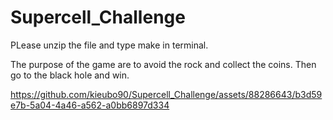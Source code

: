 # Supercell_Challenge

PLease unzip the file and type make in terminal.

The purpose of the game are to avoid the rock and collect the coins. Then go to the black hole and win.

https://github.com/kieubo90/Supercell_Challenge/assets/88286643/b3d59e7b-5a04-4a46-a562-a0bb6897d334


